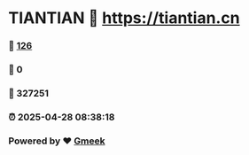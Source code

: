# TIANTIAN :link: https://tiantian.cn 
### :page_facing_up: [126](https://tiantian.cn/tag.html) 
### :speech_balloon: 0 
### :hibiscus: 327251 
### :alarm_clock: 2025-04-28 08:38:18 
### Powered by :heart: [Gmeek](https://github.com/Meekdai/Gmeek)
